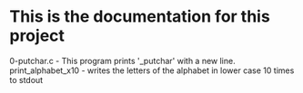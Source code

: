 # This is the documentation for this project
0-putchar.c - This program prints '_putchar' with a new line.  
print_alphabet_x10 - writes the letters of the alphabet in lower case 10 times to stdout  

